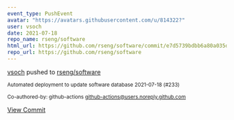 ```yaml
---
event_type: PushEvent
avatar: "https://avatars.githubusercontent.com/u/814322?"
user: vsoch
date: 2021-07-18
repo_name: rseng/software
html_url: https://github.com/rseng/software/commit/e7d5739bdbb6a80a035df2a2b428483f181e4e3e
repo_url: https://github.com/rseng/software
---
```


<a href='https://github.com/vsoch' target='_blank'>vsoch</a> pushed to <a href='https://github.com/rseng/software' target='_blank'>rseng/software</a>

<small>Automated deployment to update software database 2021-07-18 (#233)

Co-authored-by: github-actions <github-actions@users.noreply.github.com></small>

<a href='https://github.com/rseng/software/commit/e7d5739bdbb6a80a035df2a2b428483f181e4e3e' target='_blank'>View Commit</a>